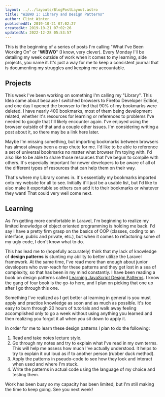 ```yaml
---
layout: ../../layouts/BlogPostLayout.astro
title: "WIBWO 1: Library and Design Patterns"
author: Clint Winter
publishedAt: 2019-10-21 07:02:27
createdAt: 2019-10-21 07:02:26
updatedAt: 2022-12-28 05:53:57
---
```


This is the beginning of a series of posts I'm calling \"What I've Been Working On\" or \"**WIBWO**\" (I know, very clever). Every Monday I'll be detailing my week outside of work when it comes to my learning, side projects, you name it. It's just a way for me to keep a consistent journal that is documenting my struggles and keeping me accountable.

## Projects

This week I've been working on something I'm calling my \"Library\". This Idea came about because I switched browsers to Firefox Developer Edition, and one day I opened the browser to find that 90% of my bookmarks were deleted. I have nearly 400 bookmarks, most of them being development related, whether it's resources for learning or references to problems I've needed to google that I'll likely encounter again. I've enjoyed using the browser outside of that and a couple other issues. I'm considering writing a post about it, so there may be a link here later.

Maybe I'm missing something, but importing bookmarks between browsers has almost always been a crap chute for me. I'd like to be able to reference a set of universal bookmarks no matter what browser I'm toying with. I'd also like to be able to share those resources that I've begun to compile with others. It's especially important for newer developers to be aware of all of the different types of resources that can help them on their way.

That's where my Library comes in. It's essentially my bookmarks imported onto my website for all to see. Initially it'll just be a usable list, but I'd like to also make it exportable so others can add it to their bookmarks or whatever they want! That could very well come next.

## Learning

As I'm getting more comfortable in Laravel, I'm beginning to realize my limited knowledge of object oriented programming is holding me back. I'd say I have a pretty firm grasp on the basics of OOP (classes, coding to an interface, public and private, etc.), but when it comes to refactoring some of my ugly code, I don't know what to do.

This has lead me to (hopefully accurately) think that my lack of knowledge of **design patterns** is stunting my ability to better utilize the Laravel framework. At the same time, I've read more than enough about junior developers who over-reach for these patterns and they get lost in a sea of complexity, so that has been in my mind constantly. I have been reading a book on design patterns called [Learning JavaScript Design Patterns](https://addyosmani.com/resources/essentialjsdesignpatterns/book/). I know the gang of four book is the go-to here, and I plan on picking that one up after I go through this one.

Something I've realized as I get better at learning in general is you must apply and practice knowledge as soon and as much as possible. It's too easy to burn through 20 hours of tutorials and walk away feeling accomplished only to go a week without using anything you learned and then realizing you forgot it all when you sit down to apply it.

In order for me to learn these design patterns I plan to do the following:

1. Read and take notes lecture style.
2. Go through my notes and try to explain what I've read in my own terms. This will help me assess how much I've actually understood. It helps to try to explain it out loud as if to another person (rubber duck method).
3. Apply the patterns in pseudo-code to see how they look and interact when used and where I'm stuck.
4. Write the patterns in actual code using the language of my choice and testing them.

Work has been busy so my capacity has been limited, but I'm still making the time to keep going. See you next week!
